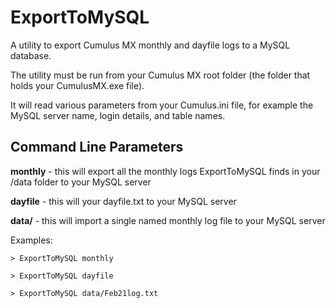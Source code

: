 # ExportToMySQL
A utility to export Cumulus MX monthly and dayfile logs to a MySQL database.

The utility must be run from your Cumulus MX root folder (the folder that holds your CumulusMX.exe file).

It will read various parameters from your Cumulus.ini file, for example the MySQL server name, login details, and table names.

## Command Line Parameters
**monthly** - this will export all the monthly logs ExportToMySQL finds in your /data folder to your MySQL server

**dayfile** - this will your dayfile.txt to your MySQL server

**data/<monthlyfilename>** - this will import a single named monthly log file to your MySQL server
  
 Examples:
 
 `> ExportToMySQL monthly`
 
 `> ExportToMySQL dayfile`
 
 `> ExportToMySQL data/Feb21log.txt`
